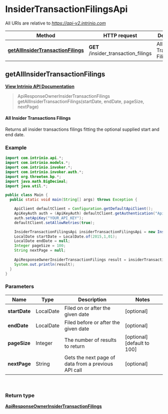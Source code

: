 # InsiderTransactionFilingsApi

All URIs are relative to *https://api-v2.intrinio.com*

Method | HTTP request | Description
------------- | ------------- | -------------
[**getAllInsiderTransactionFilings**](InsiderTransactionFilingsApi.md#getAllInsiderTransactionFilings) | **GET** /insider_transaction_filings | All Insider Transactions Filings



[//]: # (START_OPERATION)

[//]: # (CLASS:InsiderTransactionFilingsApi)

[//]: # (METHOD:getAllInsiderTransactionFilings)

[//]: # (RETURN_TYPE:ApiResponseOwnerInsiderTransactionFilings)

[//]: # (RETURN_TYPE_KIND:object)

[//]: # (RETURN_TYPE_DOC:ApiResponseOwnerInsiderTransactionFilings.md)

[//]: # (OPERATION:getAllInsiderTransactionFilings_v2)

[//]: # (ENDPOINT:/insider_transaction_filings)

[//]: # (DOCUMENT_LINK:InsiderTransactionFilingsApi.md#getAllInsiderTransactionFilings)

<a name="getAllInsiderTransactionFilings"></a>
## **getAllInsiderTransactionFilings**

[**View Intrinio API Documentation**](https://docs.intrinio.com/documentation/java/getAllInsiderTransactionFilings_v2)

[//]: # (START_OVERVIEW)

> ApiResponseOwnerInsiderTransactionFilings getAllInsiderTransactionFilings(startDate, endDate, pageSize, nextPage)

#### All Insider Transactions Filings


Returns all insider transactions filings fitting the optional supplied start and end date.

[//]: # (END_OVERVIEW)

### Example

[//]: # (START_CODE_EXAMPLE)

```java
import com.intrinio.api.*;
import com.intrinio.models.*;
import com.intrinio.invoker.*;
import com.intrinio.invoker.auth.*;
import org.threeten.bp.*;
import java.math.BigDecimal;
import java.util.*;

public class Main {
  public static void main(String[] args) throws Exception {

    ApiClient defaultClient = Configuration.getDefaultApiClient();
    ApiKeyAuth auth = (ApiKeyAuth) defaultClient.getAuthentication("ApiKeyAuth");
    auth.setApiKey("YOUR_API_KEY");
    defaultClient.setAllowRetries(true);

    InsiderTransactionFilingsApi insiderTransactionFilingsApi = new InsiderTransactionFilingsApi();
    LocalDate startDate = LocalDate.of(2015,1,01);
    LocalDate endDate = null;
    Integer pageSize = 100;
    String nextPage = null;
    
    ApiResponseOwnerInsiderTransactionFilings result = insiderTransactionFilingsApi.getAllInsiderTransactionFilings(startDate, endDate, pageSize, nextPage);
    System.out.println(result);
  }
}
```

[//]: # (END_CODE_EXAMPLE)

### Parameters

[//]: # (START_PARAMETERS)


Name | Type | Description  | Notes
------------- | ------------- | ------------- | -------------
 **startDate** | LocalDate| Filed on or after the given date | [optional] &nbsp;
 **endDate** | LocalDate| Filed before or after the given date | [optional] &nbsp;
 **pageSize** | Integer| The number of results to return | [optional] [default to 100] &nbsp;
 **nextPage** | String| Gets the next page of data from a previous API call | [optional] &nbsp;
<br/>

[//]: # (END_PARAMETERS)

### Return type

[**ApiResponseOwnerInsiderTransactionFilings**](ApiResponseOwnerInsiderTransactionFilings.md)

[//]: # (END_OPERATION)

